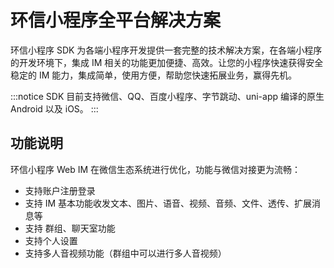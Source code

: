 # 环信小程序全平台解决方案

<Toc />

环信小程序 SDK 为各端小程序开发提供一套完整的技术解决方案，在各端小程序的开发环境下，集成 IM 相关的功能更加便捷、高效。让您的小程序快速获得安全稳定的 IM 能力，集成简单，使用方便，帮助您快速拓展业务，赢得先机。

:::notice
SDK 目前支持微信、QQ、百度小程序、字节跳动、uni-app 编译的原生 Android 以及 iOS。
:::

<!--
## 体验小程序

扫描下方小程序二维码，或者微信搜索 **环信即时通讯云** 即可快速体验环信小程序 Demo 在线版本：

![img](@static/images/applet/applet-demo.jpeg)

点击链接，扫描二维码，即可快速体验环信 Uniapp 编译生成的移动端原生应用：

- 安卓： [https://www.pgyer.com/h4XF](https://www.pgyer.com/h4XF)
- iOS： [https://www.pgyer.com/9ISC](https://www.pgyer.com/9ISC)

:::notice

- 小程序 Demo 只包含部分 IM 功能，详细参考 **功能说明**
- 各小程序 Demo 源码可在官网 [下载页](https://www.easemob.com/download/im) 获取
- Uni-app Demo Git 源码地址：[https://github.com/easemob/webim-uniapp-demo](https://github.com/easemob/webim-uniapp-demo)
  :::
-->
## 功能说明

环信小程序 Web IM 在微信生态系统进行优化，功能与微信对接更为流畅：

- 支持账户注册登录
- 支持 IM 基本功能收发文本、图片、语音、视频、音频、文件、透传、扩展消息等
- 支持 群组、聊天室功能
- 支持个人设置
- 支持多人音视频功能（群组中可以进行多人音视频）
